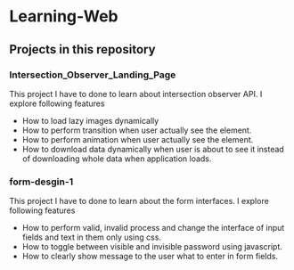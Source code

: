 # Learning-Web

## Projects in this repository

### Intersection_Observer_Landing_Page
This project I have to done to learn about intersection observer API. I explore following features
- How to load lazy images dynamically
- How to perform transition when user actually see the element.
- How to perform animation when user actually  see the element.
- How to download data dynamically when user is about to see it instead of downloading whole data when application loads.

### form-desgin-1
This project I have to done to learn about the form interfaces. I explore following features
- How to perform valid, invalid process and change the interface of input fields and text in them only using css.
- How to toggle between visible and invisible password using javascript.
- How to clearly show message to the user what to enter in form fields.
  
